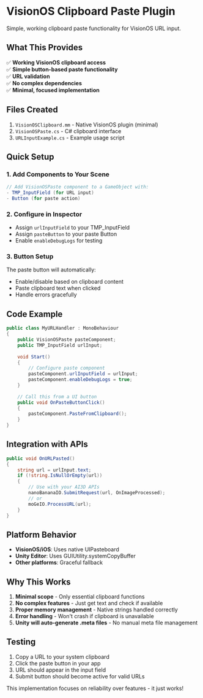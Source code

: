 # VisionOS Clipboard Paste Plugin

Simple, working clipboard paste functionality for VisionOS URL input.

## What This Provides

✅ **Working VisionOS clipboard access**  
✅ **Simple button-based paste functionality**  
✅ **URL validation**  
✅ **No complex dependencies**  
✅ **Minimal, focused implementation**

## Files Created

1. `VisionOSClipboard.mm` - Native VisionOS plugin (minimal)
2. `VisionOSPaste.cs` - C# clipboard interface
3. `URLInputExample.cs` - Example usage script

## Quick Setup

### 1. Add Components to Your Scene

```csharp
// Add VisionOSPaste component to a GameObject with:
- TMP_InputField (for URL input)
- Button (for paste action)
```

### 2. Configure in Inspector

- Assign `urlInputField` to your TMP_InputField
- Assign `pasteButton` to your paste Button
- Enable `enableDebugLogs` for testing

### 3. Button Setup

The paste button will automatically:
- Enable/disable based on clipboard content
- Paste clipboard text when clicked
- Handle errors gracefully

## Code Example

```csharp
public class MyURLHandler : MonoBehaviour
{
    public VisionOSPaste pasteComponent;
    public TMP_InputField urlInput;
    
    void Start()
    {
        // Configure paste component
        pasteComponent.urlInputField = urlInput;
        pasteComponent.enableDebugLogs = true;
    }
    
    // Call this from a UI button
    public void OnPasteButtonClick()
    {
        pasteComponent.PasteFromClipboard();
    }
}
```

## Integration with APIs

```csharp
public void OnURLPasted()
{
    string url = urlInput.text;
    if (!string.IsNullOrEmpty(url))
    {
        // Use with your AI3D APIs
        nanoBananaIO.SubmitRequest(url, OnImageProcessed);
        // or
        moGeIO.ProcessURL(url);
    }
}
```

## Platform Behavior

- **VisionOS/iOS**: Uses native UIPasteboard
- **Unity Editor**: Uses GUIUtility.systemCopyBuffer  
- **Other platforms**: Graceful fallback

## Why This Works

1. **Minimal scope** - Only essential clipboard functions
2. **No complex features** - Just get text and check if available
3. **Proper memory management** - Native strings handled correctly
4. **Error handling** - Won't crash if clipboard is unavailable
5. **Unity will auto-generate .meta files** - No manual meta file management

## Testing

1. Copy a URL to your system clipboard
2. Click the paste button in your app
3. URL should appear in the input field
4. Submit button should become active for valid URLs

This implementation focuses on reliability over features - it just works!
